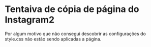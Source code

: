 #  Tentaiva de cópia de página do Instagram2

Por algum motivo que não consegui descobrir as configurações do style.css não estão sendo aplicadas a página.
